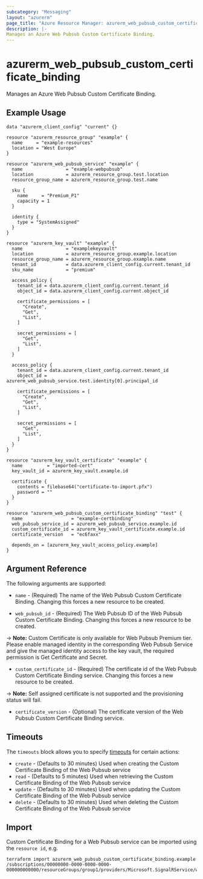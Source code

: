```yaml
---
subcategory: "Messaging"
layout: "azurerm"
page_title: "Azure Resource Manager: azurerm_web_pubsub_custom_certificate_binding"
description: |-
Manages an Azure Web Pubsub Custom Certificate Binding.
---
```


# azurerm_web_pubsub_custom_certificate_binding

Manages an Azure Web Pubsub Custom Certificate Binding.

## Example Usage

```hcl
data "azurerm_client_config" "current" {}

resource "azurerm_resource_group" "example" {
  name     = "example-resources"
  location = "West Europe"
}

resource "azurerm_web_pubsub_service" "example" {
  name                = "example-webpubsub"
  location            = azurerm_resource_group.test.location
  resource_group_name = azurerm_resource_group.test.name

  sku {
    name     = "Premium_P1"
    capacity = 1
  }

  identity {
    type = "SystemAssigned"
  }
}

resource "azurerm_key_vault" "example" {
  name                = "examplekeyvault"
  location            = azurerm_resource_group.example.location
  resource_group_name = azurerm_resource_group.example.name
  tenant_id           = data.azurerm_client_config.current.tenant_id
  sku_name            = "premium"

  access_policy {
    tenant_id = data.azurerm_client_config.current.tenant_id
    object_id = data.azurerm_client_config.current.object_id

    certificate_permissions = [
      "Create",
      "Get",
      "List",
    ]

    secret_permissions = [
      "Get",
      "List",
    ]
  }

  access_policy {
    tenant_id = data.azurerm_client_config.current.tenant_id
    object_id = azurerm_web_pubsub_service.test.identity[0].principal_id

    certificate_permissions = [
      "Create",
      "Get",
      "List",
    ]

    secret_permissions = [
      "Get",
      "List",
    ]
  }
}

resource "azurerm_key_vault_certificate" "example" {
  name         = "imported-cert"
  key_vault_id = azurerm_key_vault.example.id

  certificate {
    contents = filebase64("certificate-to-import.pfx")
    password = ""
  }
}

resource "azurerm_web_pubsub_custom_certificate_binding" "test" {
  name                  = "example-certbinding"
  web_pubsub_service_id = azurerm_web_pubsub_service.example.id
  custom_certificate_id = azurerm_key_vault_certificate.example.id
  certificate_version   = "ec6faxx"

  depends_on = [azurerm_key_vault_access_policy.example]
}
```

## Argument Reference

The following arguments are supported:

* `name` - (Required) The name of the Web Pubsub Custom Certificate Binding. Changing this forces a new resource to be created.

* `web_pubsub_id` - (Required) The Web Pubsub ID of the Web Pubsub Custom Certificate Binding. Changing this forces a new resource to be created.

-> **Note:** Custom Certificate is only available for Web Pubsub Premium tier. Please enable managed identity in the corresponding Web Pubsub Service and give the managed identity access to the key vault, the required permission is Get Certificate and Secret.

* `custom_certificate_id` - (Required) The certificate id of the Web Pubsub Custom Certificate Binding service. Changing this forces a new resource to be created.

-> **Note:** Self assigned certificate is not supported and the provisioning status will fail.

* `certificate_version` - (Optional) The certificate version of the Web Pubsub Custom Certificate Binding service.

## Timeouts

The `timeouts` block allows you to specify [timeouts](https://www.terraform.io/language/resources/syntax#operation-timeouts) for certain actions:

* `create` - (Defaults to 30 minutes) Used when creating the Custom Certificate Binding of the Web Pubsub service
* `read` - (Defaults to 5 minutes) Used when retrieving the Custom Certificate Binding of the Web Pubsub service
* `update` - (Defaults to 30 minutes) Used when updating the Custom Certificate Binding of the Web Pubsub service
* `delete` - (Defaults to 30 minutes) Used when deleting the Custom Certificate Binding of the Web Pubsub service

## Import

Custom Certificate Binding for a Web Pubsub service can be imported using the `resource id`, e.g.

```shell
terraform import azurerm_web_pubsub_custom_certificate_binding.example /subscriptions/00000000-0000-0000-0000-000000000000/resourceGroups/group1/providers/Microsoft.SignalRService/webPubSub/WebPubsub1/customCertificates/certbinding1
```
